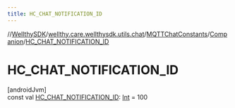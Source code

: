 ```yaml
---
title: HC_CHAT_NOTIFICATION_ID
---
```

//[WellthySDK](../../../../index.html)/[wellthy.care.wellthysdk.utils.chat](../../index.html)/[MQTTChatConstants](../index.html)/[Companion](index.html)/[HC_CHAT_NOTIFICATION_ID](-h-c_-c-h-a-t_-n-o-t-i-f-i-c-a-t-i-o-n_-i-d.html)



# HC_CHAT_NOTIFICATION_ID



[androidJvm]\
const val [HC_CHAT_NOTIFICATION_ID](-h-c_-c-h-a-t_-n-o-t-i-f-i-c-a-t-i-o-n_-i-d.html): [Int](https://kotlinlang.org/api/latest/jvm/stdlib/kotlin/-int/index.html) = 100





